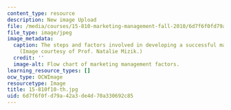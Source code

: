 ```yaml
---
content_type: resource
description: New image Upload
file: /media/courses/15-810-marketing-management-fall-2010/6d7f6f0fd79a42a3de4d70a330692c85_15-810f10-th.jpg
file_type: image/jpeg
image_metadata:
  caption: The steps and factors involved in developing a successful marketing strategy.
    (Image courtesy of Prof. Natalie Mizik.)
  credit: ''
  image-alt: Flow chart of marketing management factors.
learning_resource_types: []
ocw_type: OCWImage
resourcetype: Image
title: 15-810f10-th.jpg
uid: 6d7f6f0f-d79a-42a3-de4d-70a330692c85
---
```

